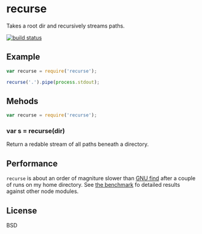 recurse
=======

Takes a root dir and recursively streams paths.

[![build status](https://secure.travis-ci.org/uggedal/recurse.png)](http://travis-ci.org/uggedal/recurse)

Example
-------

````javascript
var recurse = require('recurse');

recurse('.').pipe(process.stdout);
````

Mehods
------

````javascript
var recurse = require('recurse');
````

### var s = recurse(dir)

Return a redable stream of all paths beneath a directory.

Performance
-----------

`recurse` is about an order of magniture slower than [GNU find][find]
after a couple of runs on my home directory. See [the benchmark][bench]
fo detailed results against other node modules.

License
-------

BSD

[find]: http://www.gnu.org/software/findutils/
[bench]: https://github.com/uggedal/recurse/tree/master/benchmark
